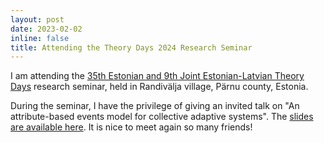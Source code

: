```yaml
---
layout: post
date: 2023-02-02
inline: false
title: Attending the Theory Days 2024 Research Seminar
---
```

I am attending the [35th Estonian and 9th Joint Estonian-Latvian Theory Days](https://cs.ioc.ee/lsg/tdays/tday-randivalja/) research seminar, held in Randivälja village, Pärnu county, Estonia.

During the seminar, I have the privilege of giving an invited talk on "An attribute-based events model for collective adaptive systems". The [slides are available here](/assets/pdf/TheoryDays24-slides.pdf).
It is nice to meet again so many friends!
